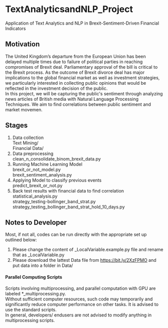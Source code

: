 # TextAnalyticsandNLP_Project
Application of Text Analytics and NLP in Brexit-Sentiment-Driven Financial Indicators

## Motivation 
The United Kingdom’s departure from the European Union has been delayed multiple times due to failure of political parties in reaching compromises of Brexit deal. Parliamentary approval of the bill is critical to the Brexit process. As the outcome of Brexit divorce deal has major implications to the global financial market as well as investment strategies, we particularly interested in collecting public opinions that would be reflected in the investment decision of the public.  
In this project, we will be capturing the public's sentiment through analyzing news articles of British media with Natural Language Processing Techniques. We aim to find correlations between public sentiment and market movemen.

## Stages 
1. Data collection     
Text Mining/  
Financial Data/
2. Data preprocessing    
clean_n_consolidate_binom_brexit_data.py  
3. Running Machine Learning Model  
brexit_or_not_model.py  
brexit_sentiment_analysis.py  
4. Applying Model to classify previous events   
predict_brexit_or_not.py  
5. Back test results with financial data to find correlation   
statistical_analysis.py  
strategy_testing-bollinger_band_strat.py  
strategy_testing_bollinger_band_strat_hold_10_days.py  

## Notes to Developer
Most, if not all, codes can be run directly with the appropriate set up outlined below:  
1. Please change the content of _LocalVariable.example.py file and rename that as _LocalVariable.py
2. Please download the lattest Data file from https://bit.ly/2XzFPMO and put data into a folder in  Data/ 

#### Parallel Computing Scripts   
Scripts involving multiprocessing, and parallel computation with GPU are labeled *_multiprocessing.py.  
Without sufficient computer resources, such code may temporarily and significantly reduce computer performance on other tasks. It is advised to use the standard scripts.   
In general, developers/ endusers are not advised to modify anything in multiprocessing scripts.  

